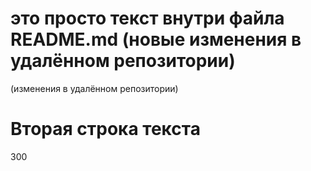 # это просто текст внутри файла README.md (новые изменения в удалённом репозитории)
(изменения в удалённом репозитории)
# Вторая строка текста
300